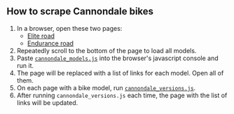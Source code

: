 ## How to scrape Cannondale bikes

1. In a browser, open these two pages:
    * [Elite road](http://www.cannondale.com/en/USA/Products/ProductGrid?Id=c773876c-7f1c-41d9-9e1c-e45bf6a82abf)
    * [Endurance road](http://www.cannondale.com/en/USA/Products/ProductGrid?Id=7799a4b9-073f-4fa9-a508-c840eb4c6bcc)
1. Repeatedly scroll to the bottom of the page to load all models.
1. Paste [`cannondale_models.js`](cannondale_models.js) into the browser's javascript console and run it.
1. The page will be replaced with a list of links for each model. Open all of them.
1. On each page with a bike model, run [`cannondale_versions.js`](cannondale_versions.js).
1. After running `cannondale_versions.js` each time, the page with the list of links will be updated.
